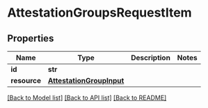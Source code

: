 # AttestationGroupsRequestItem

## Properties
Name | Type | Description | Notes
------------ | ------------- | ------------- | -------------
**id** | **str** |  | 
**resource** | [**AttestationGroupInput**](AttestationGroupInput.md) |  | 

[[Back to Model list]](../README.md#documentation-for-models) [[Back to API list]](../README.md#documentation-for-api-endpoints) [[Back to README]](../README.md)


